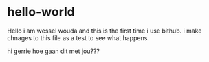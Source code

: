 # hello-world
Hello i am wessel wouda and this is the first time i use bithub.
i make chnages to this file as a test to see what happens.


hi gerrie hoe gaan dit met jou???
